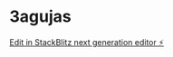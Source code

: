 # 3agujas

[Edit in StackBlitz next generation editor ⚡️](https://stackblitz.com/~/github.com/localseo365/3agujas)